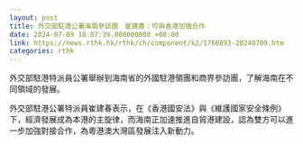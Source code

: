 ```yaml
---
layout: post
title: 外交部駐港公署海南參訪團　崔建春：可與香港加強合作
date: 2024-07-09 18:07:39.000000000 +08:00
link: https://news.rthk.hk/rthk/ch/component/k2/1760893-20240709.htm
categories: rthk
---
```


外交部駐港特派員公署舉辦到海南省的外國駐港領團和商界參訪團，了解海南在不同領域的發展。

外交部駐港公署特派員崔建春表示，在《香港國安法》與《維護國家安全條例》下，經濟發展成為本港的主旋律，而海南正加速推進自貿港建設，認為雙方可以進一步加強對接合作，為粵港澳大灣區發展注入新動力。

